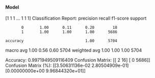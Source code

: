#### Model
[1 1 1 ... 1 1 1]
Classification Report:
              precision    recall  f1-score   support

           0       1.00      0.11      0.20        18
           1       1.00      1.00      1.00      5686

    accuracy                           1.00      5704
   macro avg       1.00      0.56      0.60      5704
weighted avg       1.00      1.00      1.00      5704

Accuracy: 0.9971949509116409
Confusion Matrix:
[[   2   16]
 [   0 5686]]
Confusion Matrix (%):
[[3.50631136e-02 2.80504909e-01]
 [0.00000000e+00 9.96844320e+01]]
